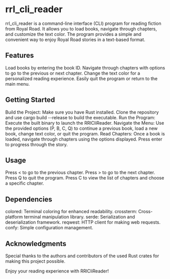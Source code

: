 # rrl_cli_reader
rrl_cli_reader is a command-line interface (CLI) program for reading fiction from Royal Road. It allows you to load books, navigate through chapters, and customize the text color. The program provides a simple and convenient way to enjoy Royal Road stories in a text-based format.

## Features
Load books by entering the book ID.
Navigate through chapters with options to go to the previous or next chapter.
Change the text color for a personalized reading experience.
Easily quit the program or return to the main menu.

## Getting Started
Build the Project: Make sure you have Rust installed. Clone the repository and use cargo build --release to build the executable.
Run the Program: Execute the built binary to launch the RRlCliReader.
Navigate the Menu: Use the provided options (P, B, C, Q) to continue a previous book, load a new book, change text color, or quit the program.
Read Chapters: Once a book is loaded, navigate through chapters using the options displayed. Press enter to progress through the story.

## Usage
Press < to go to the previous chapter.
Press > to go to the next chapter.
Press Q to quit the program.
Press C to view the list of chapters and choose a specific chapter.

## Dependencies
colored: Terminal coloring for enhanced readability.
crossterm: Cross-platform terminal manipulation library.
serde: Serialization and deserialization framework.
reqwest: HTTP client for making web requests.
confy: Simple configuration management.

## Acknowledgments
Special thanks to the authors and contributors of the used Rust crates for making this project possible.

Enjoy your reading experience with RRlCliReader!
